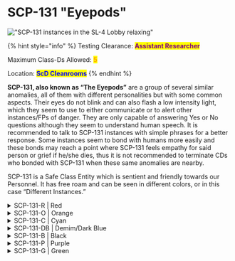 # SCP-131 "Eyepods"

!["SCP-131 instances in the SL-4 Lobby relaxing"](https://lh6.googleusercontent.com/TCs8g-n71QPKAi0ZRJIAHxI366eg\_qR9aPaLxBclolB0WWazPcMRH\_wmtjwTW8EEm46ROd2uBzqzkfnUAkYZIm5WpcPPZrmaQOmV3yjbddvVSZc451PmI45RQPrIIxeE5aPev42ZwH8m663juQqT6i8)

{% hint style="info" %}
Testing Clearance: <mark style="color:purple;">**Assistant Researcher**</mark>

Maximum Class-Ds Allowed: <mark style="color:orange;">**5**</mark>

Location: <mark style="color:blue;">**ScD Cleanrooms**</mark>
{% endhint %}

**SCP-131, also known as “The Eyepods”** are a group of several similar anomalies, all of them with different personalities but with some common aspects. Their eyes do not blink and can also flash a low intensity light, which they seem to use to either communicate or to alert other instances/FPs of danger. They are only capable of answering Yes or No questions although they seem to understand human speech. It is recommended to talk to SCP-131 instances with simple phrases for a better response. Some instances seem to bond with humans more easily and these bonds may reach a point where SCP-131 feels empathy for said person or grief if he/she dies, thus it is not recommended to terminate CDs who bonded with SCP-131 when these same anomalies are nearby.

SCP-131 is a Safe Class Entity which is sentient and friendly towards our Personnel. It has free roam and can be seen in different colors, or in this case “Different Instances.”

<details>

<summary>SCP-131-R | Red</summary>

<img src="https://lh6.googleusercontent.com/jJkheGcUco4U9SOgomRux9aav8zdNEAESmYw0JvsJIfFS3pNlSpaAfgJKrrCxWGQSg-gPuFeXbXwfmD99BRLddwGweCEKujgs8yXbsGwawNknkGMhRiDUdEclA3ZkkT87bVeD32fxkl1p0HTqoKnhbU" alt="" data-size="original">

Red can be Classified as a Leader for the Eyepods, it seems to have power over its compliances. Following any command of 131-A.although it wouldn’t be described as playful it will interact with Personnel once in sight, Other instances would assist Red, or follow it.

</details>

<details>

<summary>SCP-131-O | Orange</summary>

![](https://lh5.googleusercontent.com/RSMW6NSHmmrCNWK\_uJL6D7E51PpbdKM6t9ipLHYz7PYUMtJgiBsmFV-AFHr7lya4zev-ZkGZJUATf11gPQbGailNM4iKrnzLTpaQNUwIuJ0mkuU3E0nzHY4oDOvgcvTR7-7MnAT9gneLcI5HIfhnC9Q)

The orange instance of SCP 131 is out of all instances the most playful, this makes it the easiest instance to bond with (usually with compliments and playing), however, this comes at the cost of it sometimes struggling on certain tasks given by FP. Unlike the Purple instance, it seeks no harm with its playing and doesn’t seem to try to trick FP. It's rather hyperactive nature can cause it to flee from certain anomalous effects (SCP 1200’s for instance).

</details>

<details>

<summary>SCP-131-C | Cyan</summary>

![](https://lh6.googleusercontent.com/P7UW\_xQu6Ftf\_CUgjJMZ2pc5jZcEksorAPB-XX3HMYlOsqV1bcoqrj7sSliB3OagKQZUvc5tbcjDEbBQO02JhVVfcrFEvo0pRrP13sqKsBwuxJk80iOGHE8b5JKo\_GE2ny9ZjggHHnbHFnP4gOLkKh0)

```html
$ SCPF_NETWORK/PARAGON/DATABASE/SCP-131-C
$ RESULT :: NO CURRENTLY KNOWN INFORMATION
```

</details>

<details>

<summary>SCP-131-DB | Demim/Dark Blue</summary>

![](https://lh4.googleusercontent.com/SSImcsFWaRf45ZcfZT2qIeuG3yww4XMCdUJh58NYFcboaq67OUr7o5NY\_Tnlsj\_W9nCEqgis\_MhduNWMX6U3Lco6Ehsqhmrk\_cocXvw3eQy1PCOuGRzWo7US0zOSP2LqAvyrMIcJb8vJE3Oi8VqCW6E)

The Dark blue instance of SCP 131 shows some common behavior aspects with the orange instance, the difference being that dark blue is more reserved and curious regarding anomalies and new experiences. It will often interact with FP (by standing on someone's shoulders for instance) and, if bonded, it will be cooperative with one’s requests.

</details>

<details>

<summary>SCP-131-B | Black</summary>

```
$ SCPF_NETWORK/PARAGON/DATABASE/SCP-131-B.png
$ REESULT :: ERROR NO PHOTOS FOUND
```

```
$ SCPF_NETWORK/PARAGON/DATABASE/SCP-131-B
$ REESULT :: [ INFORMATION REDACTED BY ███ █████████████ ] 
```



</details>

<details>

<summary>SCP-131-P | Purple</summary>

![](https://lh5.googleusercontent.com/-tHpjTflGvJITdzIJhXMpzrgvaBrzphMG241S9G60e384ALEkonIfv04C2H\_8Om\_yEi53tnbI5n91SWq0Td3Bo9es8hB5LP1XyMtdx4VphpctR9u2Az5QK5zAFRY2Zl1-HrVLtdms2KvX3\_r4hL6VeQ)

The purple instance of SCP 131 has shown to be the most “problematic” of all instances. It constantly tricks FP into traps and seems to find joy in doing so, thus making it somewhat hard to cooperate. As of now, it hasn't commit any physical harm to FP.

</details>

<details>

<summary>SCP-131-G | Green</summary>

![](https://lh4.googleusercontent.com/jrUh6sIegzmnCL\_cPY94rXB0QEh\_rtoxyhm2Ca45XdLc6qI8xfwHKsybsijc3LKqIgPyctzxeFxjCDF67-7fDyC67JK5RaHLlhvHrDUpHNG2YtzYQby367Vh54W5Fte3wgAtGzcJGkQti1VJO2c-0Xo)

The Green instance of SCP-131 is the shyest of the 131 instances, it is friendly towards Foundation Personnel, but has a tendency to run away, or hide from them. When put into a dangerous situation, 131-G will usually flee as soon as possible, if it is unable to flee it may hide behind or under any solid object.

</details>
